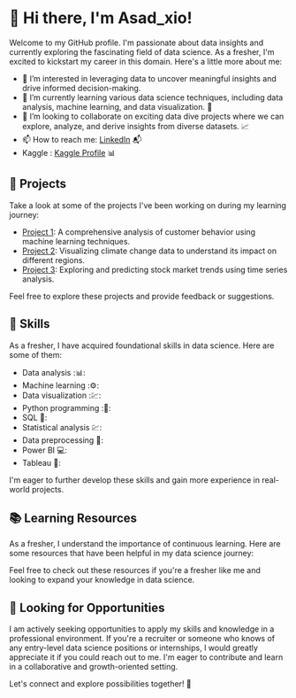 # 👋 Hi there, I'm Asad_xio!

Welcome to my GitHub profile. I'm passionate about data insights and currently exploring the fascinating field of data science. As a fresher, I'm excited to kickstart my career in this domain. Here's a little more about me:

- 👀 I’m interested in leveraging data to uncover meaningful insights and drive informed decision-making.
- 🌱 I’m currently learning various data science techniques, including data analysis, machine learning, and data visualization. :brain:
- 💞️ I’m looking to collaborate on exciting data dive projects where we can explore, analyze, and derive insights from diverse datasets. :chart_with_upwards_trend:
- 📫 How to reach me: [LinkedIn](https://www.linkedin.com/in/asad-ali-044240262/) :mailbox_with_mail:
-    Kaggle  : [Kaggle Profile](https://www.kaggle.com/asadxio) :bar_chart:

## 🔭 Projects

Take a look at some of the projects I've been working on during my learning journey:

- [Project 1](link-to-project-1): A comprehensive analysis of customer behavior using machine learning techniques.
- [Project 2](link-to-project-2): Visualizing climate change data to understand its impact on different regions.
- [Project 3](link-to-project-3): Exploring and predicting stock market trends using time series analysis.

Feel free to explore these projects and provide feedback or suggestions.

## 🌟 Skills

As a fresher, I have acquired foundational skills in data science. Here are some of them:

- Data analysis :📊:
- Machine learning :⚙:
- Data visualization :💹:
- Python programming :🐍:
- SQL 💾:
- Statistical analysis 💹:
- Data preprocessing 🔧:
- Power BI 💻:
- Tableau 🎨:

I'm eager to further develop these skills and gain more experience in real-world projects.

## 📚 Learning Resources

As a fresher, I understand the importance of continuous learning. Here are some resources that have been helpful in my data science journey:

Feel free to check out these resources if you're a fresher like me and looking to expand your knowledge in data science.

## 👥 Looking for Opportunities

I am actively seeking opportunities to apply my skills and knowledge in a professional environment. If you're a recruiter or someone who knows of any entry-level data science positions or internships, I would greatly appreciate it if you could reach out to me. I'm eager to contribute and learn in a collaborative and growth-oriented setting.

Let's connect and explore possibilities together! :rocket:

